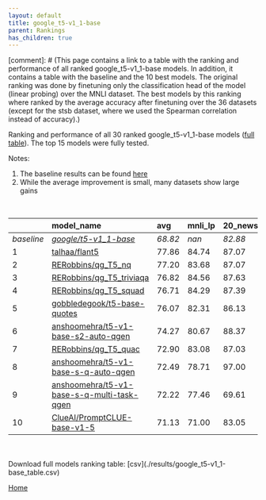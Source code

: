 ```yaml
---
layout: default
title: google_t5-v1_1-base
parent: Rankings
has_children: true
---
```

[comment]: # (This page contains a link to a table with the ranking and performance of all ranked google_t5-v1_1-base models. In addition, it contains a table with the baseline and the 10 best models. The original ranking was done by finetuning only the classification head of the model (linear probing) over the MNLI dataset.  The best models  by this ranking where ranked by the average accuracy after finetuning over the 36 datasets (except for the stsb dataset, where we used the Spearman correlation instead of accuracy).)

Ranking and performance of all 30 ranked google_t5-v1_1-base models ([full table](./results/google_t5-v1_1-base_table.csv)).  The top 15 models were fully tested.

Notes:
1. The baseline results can be found [here](google_t5-v1_1-base_pretrain_scores_table)
1. While the average improvement is small, many datasets show large gains

<br>


|            | model_name                                                                                                                                                                                                                                                                                                                                                                                                                                                                                                                                                                                                                                                                                                                                                | avg     | mnli_lp   | 20_newsgroup   | ag_news   | amazon_reviews_multi   | anli    | boolq   | cb      | cola    | copa    | dbpedia   | esnli   | financial_phrasebank   | imdb    | isear   | mnli    | mrpc    | multirc   | poem_sentiment   | qnli    | qqp     | rotten_tomatoes   | rte     | sst2    | sst_5bins   | stsb    | trec_coarse   | trec_fine   | tweet_ev_emoji   | tweet_ev_emotion   | tweet_ev_hate   | tweet_ev_irony   | tweet_ev_offensive   | tweet_ev_sentiment   | wic     | wnli    | wsc     | yahoo_answers   |
|:-----------|:----------------------------------------------------------------------------------------------------------------------------------------------------------------------------------------------------------------------------------------------------------------------------------------------------------------------------------------------------------------------------------------------------------------------------------------------------------------------------------------------------------------------------------------------------------------------------------------------------------------------------------------------------------------------------------------------------------------------------------------------------------|:--------|:----------|:---------------|:----------|:-----------------------|:--------|:--------|:--------|:--------|:--------|:----------|:--------|:-----------------------|:--------|:--------|:--------|:--------|:----------|:-----------------|:--------|:--------|:------------------|:--------|:--------|:------------|:--------|:--------------|:------------|:-----------------|:-------------------|:----------------|:-----------------|:---------------------|:---------------------|:--------|:--------|:--------|:----------------|
| *baseline* | *[google/t5-v1_1-base](google/t5-v1_1-base_pretrain_scores_table)*                                                                                                                                                                                                                                                                                                                                                                                                                                                                                                                                                                                                                                                                                        | *68.82* | *nan*     | *82.88*        | *88.18*   | *66.91*                | *38.06* | *65.57* | *55.45* | *70.18* | *40.50* | *70.77*   | *85.58* | *66.74*                | *92.99* | *71.06* | *75.51* | *72.83* | *56.14*   | *68.08*          | *89.37* | *83.60* | *86.05*           | *60.58* | *93.72* | *51.84*     | *68.79* | *93.25*       | *82.07*     | *33.46*          | *75.61*            | *51.52*         | *67.62*          | *82.61*              | *69.88*              | *55.84* | *46.90* | *48.32* | *69.26*         |
| 1          | [talhaa/flant5](model_gain_chart?avg=9.03&mnli_lp=nan&20_newsgroup=4.19&ag_news=1.36&amazon_reviews_multi=0.23&anli=14.13&boolq=17.27&cb=23.12&cola=9.97&copa=29.50&dbpedia=6.50&esnli=5.11&financial_phrasebank=18.16&imdb=0.52&isear=1.43&mnli=11.97&mrpc=13.44&multirc=5.70&poem_sentiment=19.42&qnli=3.74&qqp=7.12&rotten_tomatoes=3.64&rte=25.34&sst2=0.09&sst_5bins=4.72&stsb=20.65&trec_coarse=4.15&trec_fine=9.53&tweet_ev_emoji=13.59&tweet_ev_emotion=4.90&tweet_ev_hate=1.07&tweet_ev_irony=7.25&tweet_ev_offensive=2.16&tweet_ev_sentiment=1.88&wic=12.97&wnli=9.44&wsc=7.45&yahoo_answers=3.38&model_name=talhaa%2Fflant5&base_name=google%2Ft5-v1_1-base)                                                                                   | 77.86   | 84.74     | 87.07          | 89.53     | 67.14                  | 52.19   | 82.84   | 78.57   | 80.15   | 70.00   | 77.27     | 90.70   | 84.90                  | 93.51   | 72.49   | 87.48   | 86.27   | 61.84     | 87.50            | 93.12   | 90.72   | 89.68             | 85.92   | 93.81   | 56.56       | 89.44   | 97.40         | 91.60       | 47.05            | 80.51              | 52.59           | 74.87            | 84.77                | 71.76                | 68.81   | 56.34   | 55.77   | 72.63           |
| 2          | [RERobbins/qg_T5_nq](model_gain_chart?avg=8.37&mnli_lp=nan&20_newsgroup=4.19&ag_news=1.52&amazon_reviews_multi=-0.13&anli=13.06&boolq=12.35&cb=30.27&cola=9.40&copa=8.50&dbpedia=6.63&esnli=5.31&financial_phrasebank=20.66&imdb=0.80&isear=2.61&mnli=11.88&mrpc=14.91&multirc=5.37&poem_sentiment=16.54&qnli=3.67&qqp=4.70&rotten_tomatoes=3.64&rte=14.87&sst2=0.55&sst_5bins=4.76&stsb=18.60&trec_coarse=4.75&trec_fine=9.93&tweet_ev_emoji=13.56&tweet_ev_emotion=6.59&tweet_ev_hate=2.08&tweet_ev_irony=9.67&tweet_ev_offensive=2.04&tweet_ev_sentiment=1.56&wic=13.60&wnli=6.62&wsc=12.26&yahoo_answers=4.11&model_name=RERobbins%2Fqg_T5_nq&base_name=google%2Ft5-v1_1-base)                                                                        | 77.20   | 83.68     | 87.07          | 89.70     | 66.78                  | 51.12   | 77.92   | 85.71   | 79.58   | 49.00   | 77.40     | 90.89   | 87.40                  | 93.79   | 73.66   | 87.39   | 87.75   | 61.51     | 84.62            | 93.04   | 88.30   | 89.68             | 75.45   | 94.27   | 56.61       | 87.39   | 98.00         | 92.00       | 47.02            | 82.20              | 53.60           | 77.30            | 84.65                | 71.44                | 69.44   | 53.52   | 60.58   | 73.37           |
| 3          | [RERobbins/qg_T5_triviaqa](model_gain_chart?avg=7.99&mnli_lp=nan&20_newsgroup=4.75&ag_news=1.56&amazon_reviews_multi=0.23&anli=15.10&boolq=8.53&cb=26.70&cola=8.82&copa=15.50&dbpedia=6.87&esnli=5.16&financial_phrasebank=19.36&imdb=0.81&isear=1.43&mnli=12.61&mrpc=14.18&multirc=1.15&poem_sentiment=19.42&qnli=3.93&qqp=6.52&rotten_tomatoes=4.10&rte=11.62&sst2=0.55&sst_5bins=5.03&stsb=18.48&trec_coarse=4.75&trec_fine=9.73&tweet_ev_emoji=13.49&tweet_ev_emotion=6.02&tweet_ev_hate=1.85&tweet_ev_irony=9.04&tweet_ev_offensive=2.97&tweet_ev_sentiment=1.12&wic=10.78&wnli=2.39&wsc=8.41&yahoo_answers=4.81&model_name=RERobbins%2Fqg_T5_triviaqa&base_name=google%2Ft5-v1_1-base)                                                              | 76.82   | 84.56     | 87.63          | 89.73     | 67.14                  | 53.16   | 74.10   | 82.14   | 79.00   | 56.00   | 77.63     | 90.75   | 86.10                  | 93.80   | 72.49   | 88.12   | 87.01   | 57.28     | 87.50            | 93.30   | 90.12   | 90.15             | 72.20   | 94.27   | 56.88       | 87.27   | 98.00         | 91.80       | 46.95            | 81.63              | 53.37           | 76.66            | 85.58                | 71.00                | 66.61   | 49.30   | 56.73   | 74.07           |
| 4          | [RERobbins/qg_T5_squad](model_gain_chart?avg=7.88&mnli_lp=nan&20_newsgroup=4.51&ag_news=1.42&amazon_reviews_multi=0.43&anli=13.16&boolq=14.61&cb=17.77&cola=9.59&copa=13.50&dbpedia=4.67&esnli=4.90&financial_phrasebank=19.86&imdb=0.68&isear=2.41&mnli=11.70&mrpc=15.16&multirc=4.63&poem_sentiment=14.62&qnli=3.60&qqp=3.96&rotten_tomatoes=3.26&rte=12.71&sst2=1.01&sst_5bins=5.76&stsb=19.57&trec_coarse=4.75&trec_fine=10.93&tweet_ev_emoji=13.88&tweet_ev_emotion=6.80&tweet_ev_hate=0.03&tweet_ev_irony=7.25&tweet_ev_offensive=2.16&tweet_ev_sentiment=1.50&wic=14.22&wnli=0.99&wsc=14.18&yahoo_answers=3.58&model_name=RERobbins%2Fqg_T5_squad&base_name=google%2Ft5-v1_1-base)                                                                 | 76.71   | 84.29     | 87.39          | 89.60     | 67.34                  | 51.22   | 80.18   | 73.21   | 79.77   | 54.00   | 75.43     | 90.48   | 86.60                  | 93.67   | 73.47   | 87.21   | 87.99   | 60.77     | 82.69            | 92.97   | 87.56   | 89.31             | 73.29   | 94.72   | 57.60       | 88.36   | 98.00         | 93.00       | 47.35            | 82.41              | 51.55           | 74.87            | 84.77                | 71.39                | 70.06   | 47.89   | 62.50   | 72.83           |
| 5          | [gobbledegook/t5-base-quotes](model_gain_chart?avg=7.25&mnli_lp=nan&20_newsgroup=3.25&ag_news=1.42&amazon_reviews_multi=0.59&anli=12.38&boolq=9.96&cb=19.55&cola=9.30&copa=8.50&dbpedia=6.40&esnli=5.18&financial_phrasebank=19.66&imdb=0.30&isear=1.24&mnli=11.68&mrpc=12.95&multirc=4.49&poem_sentiment=17.50&qnli=3.05&qqp=6.17&rotten_tomatoes=3.35&rte=9.10&sst2=-0.37&sst_5bins=4.81&stsb=20.22&trec_coarse=4.95&trec_fine=9.73&tweet_ev_emoji=13.50&tweet_ev_emotion=4.62&tweet_ev_hate=-0.24&tweet_ev_irony=9.16&tweet_ev_offensive=1.11&tweet_ev_sentiment=1.44&wic=12.50&wnli=9.44&wsc=0.72&yahoo_answers=3.31&model_name=gobbledegook%2Ft5-base-quotes&base_name=google%2Ft5-v1_1-base)                                                        | 76.07   | 82.31     | 86.13          | 89.60     | 67.50                  | 50.44   | 75.54   | 75.00   | 79.48   | 49.00   | 77.17     | 90.77   | 86.40                  | 93.29   | 72.29   | 87.18   | 85.78   | 60.62     | 85.58            | 92.42   | 89.77   | 89.40             | 69.68   | 93.35   | 56.65       | 89.01   | 98.20         | 91.80       | 46.97            | 80.23              | 51.28           | 76.79            | 83.72                | 71.32                | 68.34   | 56.34   | 49.04   | 72.57           |
| 6          | [anshoomehra/t5-v1-base-s2-auto-qgen](model_gain_chart?avg=5.45&mnli_lp=nan&20_newsgroup=5.49&ag_news=-11.81&amazon_reviews_multi=15.19&anli=10.03&boolq=-11.57&cb=5.49&cola=5.56&copa=22.96&dbpedia=12.89&esnli=-37.49&financial_phrasebank=3.23&imdb=-47.51&isear=20.54&mnli=16.05&mrpc=17.36&multirc=32.56&poem_sentiment=-1.82&qnli=-19.70&qqp=3.97&rotten_tomatoes=-7.58&rte=-4.24&sst2=-18.97&sst_5bins=1.35&stsb=2.16&trec_coarse=-0.59&trec_fine=-27.59&tweet_ev_emoji=53.16&tweet_ev_emotion=15.95&tweet_ev_hate=4.82&tweet_ev_irony=22.39&tweet_ev_offensive=-12.64&tweet_ev_sentiment=16.74&wic=14.89&wnli=43.11&wsc=23.38&yahoo_answers=28.34&model_name=anshoomehra%2Ft5-v1-base-s2-auto-qgen&base_name=google%2Ft5-v1_1-base)               | 74.27   | 80.67     | 88.37          | 76.37     | 82.09                  | 48.09   | 54.00   | 60.93   | 75.74   | 63.46   | 83.65     | 48.09   | 69.97                  | 45.48   | 91.60   | 91.56   | 90.19   | 88.70     | 66.26            | 69.68   | 87.56   | 78.47             | 56.34   | 74.74   | 53.20       | 70.95   | 92.66         | 54.48       | 86.63            | 91.56              | 56.34           | 90.01            | 69.97                | 86.63                | 70.73   | 90.01   | 71.70   | 97.60           |
| 7          | [RERobbins/qg_T5_quac](model_gain_chart?avg=4.08&mnli_lp=nan&20_newsgroup=4.15&ag_news=1.56&amazon_reviews_multi=0.35&anli=-4.53&boolq=-3.71&cb=10.62&cola=-1.05&copa=4.50&dbpedia=5.90&esnli=4.98&financial_phrasebank=19.56&imdb=0.80&isear=1.63&mnli=11.99&mrpc=1.19&multirc=1.06&poem_sentiment=14.62&qnli=2.96&qqp=5.62&rotten_tomatoes=3.17&rte=-9.31&sst2=0.78&sst_5bins=5.89&stsb=17.09&trec_coarse=4.95&trec_fine=10.53&tweet_ev_emoji=-10.64&tweet_ev_emotion=5.74&tweet_ev_hate=-5.86&tweet_ev_irony=10.44&tweet_ev_offensive=0.99&tweet_ev_sentiment=1.84&wic=7.33&wnli=8.03&wsc=9.37&yahoo_answers=4.17&model_name=RERobbins%2Fqg_T5_quac&base_name=google%2Ft5-v1_1-base)                                                                   | 72.90   | 83.08     | 87.03          | 89.73     | 67.26                  | 33.53   | 61.87   | 66.07   | 69.13   | 45.00   | 76.67     | 90.56   | 86.30                  | 93.79   | 72.69   | 87.50   | 74.02   | 57.20     | 82.69            | 92.33   | 89.22   | 89.21             | 51.26   | 94.50   | 57.74       | 85.88   | 98.20         | 92.60       | 22.82            | 81.35              | 45.66           | 78.06            | 83.60                | 71.72                | 63.17   | 54.93   | 57.69   | 73.43           |
| 8          | [anshoomehra/t5-v1-base-s-q-auto-qgen](model_gain_chart?avg=3.66&mnli_lp=nan&20_newsgroup=14.12&ag_news=-17.64&amazon_reviews_multi=-22.26&anli=6.44&boolq=4.18&cb=-0.45&cola=6.23&copa=19.98&dbpedia=20.03&esnli=4.16&financial_phrasebank=10.11&imdb=-40.50&isear=-0.42&mnli=-19.17&mrpc=8.05&multirc=9.85&poem_sentiment=18.32&qnli=0.37&qqp=6.08&rotten_tomatoes=6.27&rte=-16.08&sst2=-12.42&sst_5bins=14.28&stsb=15.89&trec_coarse=-0.89&trec_fine=1.58&tweet_ev_emoji=18.59&tweet_ev_emotion=-5.07&tweet_ev_hate=32.78&tweet_ev_irony=3.06&tweet_ev_offensive=7.07&tweet_ev_sentiment=-7.43&wic=-19.30&wnli=9.44&wsc=40.38&yahoo_answers=16.15&model_name=anshoomehra%2Ft5-v1-base-s-q-auto-qgen&base_name=google%2Ft5-v1_1-base)                   | 72.49   | 78.71     | 97.00          | 70.53     | 44.65                  | 44.50   | 69.76   | 55.00   | 76.41   | 60.48   | 90.80     | 89.74   | 76.85                  | 52.49   | 70.63   | 56.34   | 80.88   | 65.99     | 86.40            | 89.74   | 89.68   | 92.32             | 44.50   | 81.30   | 66.12       | 84.68   | 92.36         | 83.65       | 52.05            | 70.54              | 84.30           | 70.69            | 89.68                | 62.45                | 36.54   | 56.34   | 88.70   | 85.41           |
| 9          | [anshoomehra/t5-v1-base-s-q-multi-task-qgen](model_gain_chart?avg=3.40&mnli_lp=nan&20_newsgroup=-13.27&ag_news=-22.38&amazon_reviews_multi=4.90&anli=7.10&boolq=10.49&cb=29.03&cola=19.48&copa=51.26&dbpedia=12.72&esnli=3.78&financial_phrasebank=16.75&imdb=-27.19&isear=-17.99&mnli=-30.35&mrpc=-17.83&multirc=31.01&poem_sentiment=24.35&qnli=0.91&qqp=-23.08&rotten_tomatoes=-8.55&rte=8.01&sst2=-40.65&sst_5bins=25.07&stsb=-3.43&trec_coarse=-48.09&trec_fine=8.21&tweet_ev_emoji=36.15&tweet_ev_emotion=8.97&tweet_ev_hate=38.76&tweet_ev_irony=0.97&tweet_ev_offensive=-30.50&tweet_ev_sentiment=19.48&wic=-3.76&wnli=5.21&wsc=44.11&yahoo_answers=2.55&model_name=anshoomehra%2Ft5-v1-base-s-q-multi-task-qgen&base_name=google%2Ft5-v1_1-base) | 72.22   | 77.46     | 69.61          | 65.80     | 71.81                  | 45.16   | 76.07   | 84.48   | 89.66   | 91.76   | 83.49     | 89.36   | 83.49                  | 65.80   | 53.06   | 45.16   | 55.00   | 87.15     | 92.43            | 90.28   | 60.52   | 77.50             | 68.59   | 53.06   | 76.92       | 65.36   | 45.16         | 90.28       | 69.61            | 84.58              | 90.28           | 68.59            | 52.11                | 89.36                | 52.08   | 52.11   | 92.43   | 71.81           |
| 10         | [ClueAI/PromptCLUE-base-v1-5](model_gain_chart?avg=2.31&mnli_lp=nan&20_newsgroup=0.17&ag_news=0.42&amazon_reviews_multi=-0.93&anli=5.22&boolq=1.98&cb=14.20&cola=-1.53&copa=14.50&dbpedia=4.90&esnli=3.27&financial_phrasebank=-8.44&imdb=-4.46&isear=-9.19&mnli=9.59&mrpc=4.62&multirc=3.27&poem_sentiment=10.77&qnli=-2.50&qqp=5.13&rotten_tomatoes=-5.18&rte=-1.37&sst2=-4.61&sst_5bins=-5.69&stsb=13.02&trec_coarse=1.15&trec_fine=6.33&tweet_ev_emoji=10.28&tweet_ev_emotion=-1.01&tweet_ev_hate=-2.12&tweet_ev_irony=1.64&tweet_ev_offensive=-1.80&tweet_ev_sentiment=-3.13&wic=2.78&wnli=6.62&wsc=15.14&yahoo_answers=0.01&model_name=ClueAI%2FPromptCLUE-base-v1-5&base_name=google%2Ft5-v1_1-base)                                               | 71.13   | 71.00     | 83.05          | 88.60     | 65.98                  | 43.28   | 67.55   | 69.64   | 68.65   | 55.00   | 75.67     | 88.85   | 58.30                  | 88.53   | 61.86   | 85.10   | 77.45   | 59.41     | 78.85            | 86.88   | 88.73   | 80.86             | 59.21   | 89.11   | 46.15       | 81.82   | 94.40         | 88.40       | 43.74            | 74.60              | 49.39           | 69.26            | 80.81                | 66.75                | 58.62   | 53.52   | 63.46   | 69.27           |


<br>
<br>
Download full models ranking table: [csv](./results/google_t5-v1_1-base_table.csv)

[Home](.)